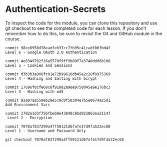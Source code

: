 # Authentication-Secrets

To inspect the code for the module, you can clone this repository and use git checkout to see the completed code for each lesson. If you don't remember how to do this, be sure to revisit the Git and GitHub module in the course.

```
commit 98ce8958d78eadfeb37cc7fb95c41cadf86fbd4f
Level 6 - Google OAuth 2.0 Authentication
 
commit 4e8349702f16a5570f9ff9b80f7a3740ddd8b108
Level 5 - Cookies and Sessions
 
commit d3b3b3a908fc01e72b99616db45e2c28f8975369
Level 4 - Hashing and Salting with bcrypt
 
commit 17696f8cfe68c8f91082a98e9750d45e9e176bc3
Level 3 - Hashing with md5
 
commit 92a07aa559eb29e5c9c0f50304e7b5e0674a25d1
Add Environment Vars
 
commit 1702e1d3f75bfbeb0e43848c8bd921863ea21147
 Level 2 - Encryption
 
commit 7078af837299a4ff50121d67afe17d9fa522ec68
Level 1 - Username and Password Only

```
`git checkout 7078af837299a4ff50121d67afe17d9fa522ec68`
